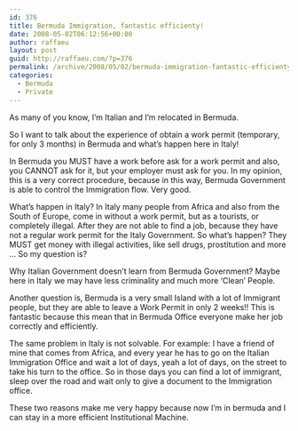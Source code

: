 ```yaml
---
id: 376
title: Bermuda Immigration, fantastic efficienty!
date: 2008-05-02T06:12:56+00:00
author: raffaeu
layout: post
guid: http://raffaeu.com/?p=376
permalink: /archive/2008/05/02/bermuda-immigration-fantastic-efficienty.aspx
categories:
  - Bermuda
  - Private
---
```

As many of you know, I&#8217;m Italian and I&#8217;m relocated in Bermuda.

So I want to talk about the experience of obtain a work permit (temporary, for only 3 months) in Bermuda and what&#8217;s happen here in Italy!

In Bermuda you MUST have a work before ask for a work permit and also, you CANNOT ask for it, but your employer must ask for you. In my opinion, this is a very correct procedure, because in this way, Bermuda Government is able to control the Immigration flow. Very good.

What&#8217;s happen in Italy? In Italy many people from Africa and also from the South of Europe, come in without a work permit, but as a tourists, or completely illegal. After they are not able to find a job, because they have not a regular work permit for the Italy Government. So what&#8217;s happen? They MUST get money with illegal activities, like sell drugs, prostitution and more &#8230; So my question is?

Why Italian Government doesn&#8217;t learn from Bermuda Government? Maybe here in Italy we may have less criminality and much more &#8216;Clean&#8217; People.

Another question is, Bermuda is a very small Island with a lot of Immigrant people, but they are able to leave a Work Permit in only 2 weeks!! This is fantastic because this mean that in Bermuda Office everyone make her job correctly and efficiently. 

The same problem in Italy is not solvable. For example: I have a friend of mine that comes from Africa, and every year he has to go on the Italian Immigration Office and wait a lot of days, yeah a lot of days, on the street to take his turn to the office. So in those days you can find a lot of immigrant, sleep over the road and wait only to give a document to the Immigration office.

These two reasons make me very happy because now I&#8217;m in bermuda and I can stay in a more efficient Institutional Machine.

 